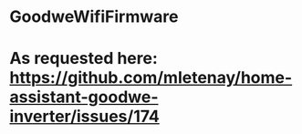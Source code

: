 # GoodweWifiFirmware
# As requested here: https://github.com/mletenay/home-assistant-goodwe-inverter/issues/174
